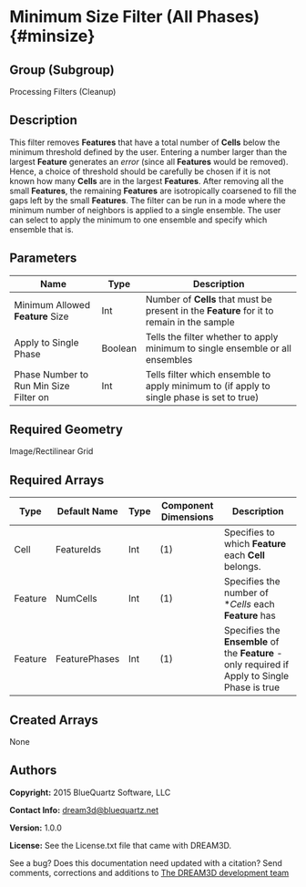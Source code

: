 Minimum Size Filter (All Phases) {#minsize}
======

## Group (Subgroup) ##
Processing Filters (Cleanup)

## Description ##
This filter removes **Features** that have a total number of **Cells** below the minimum threshold defined by the user. Entering a number larger than the largest **Feature** generates an _error_ (since all **Features** would be removed). Hence, a choice of threshold should be carefully be chosen if it is not known how many **Cells** are in the largest **Features**. After removing all the small **Features**, the remaining **Features** are isotropically coarsened to fill the gaps left by the small **Features**.
The filter can be run in a mode where the minimum number of neighbors is applied to a single ensemble.  The user can select to apply the minimum to one ensemble and specify which ensemble that is.

## Parameters ##
| Name | Type | Description |
|------|------|-------------|
| Minimum Allowed **Feature** Size | Int | Number of **Cells** that must be present in the **Feature** for it to remain in the sample |
| Apply to Single Phase | Boolean | Tells the filter whether to apply minimum to single ensemble or all ensembles |
| Phase Number to Run Min Size Filter on | Int | Tells filter which ensemble to apply minimum to (if apply to single phase is set to true) |

## Required Geometry ##
Image/Rectilinear Grid

## Required Arrays ##
| Type | Default Name | Type | Component Dimensions | Description |
|------|--------------|-------------|---------|-----|
| Cell | FeatureIds | Int | (1) | Specifies to which **Feature** each **Cell** belongs. |
| Feature | NumCells | Int | (1) | Specifies the number of **Cells* each **Feature** has |
| Feature | FeaturePhases | Int | (1) | Specifies the **Ensemble** of the **Feature** - only required if Apply to Single Phase is true  |

## Created Arrays ##
None

## Authors ##

**Copyright:** 2015 BlueQuartz Software, LLC

**Contact Info:** dream3d@bluequartz.net

**Version:** 1.0.0

**License:**  See the License.txt file that came with DREAM3D.




See a bug? Does this documentation need updated with a citation? Send comments, corrections and additions to [The DREAM3D development team](mailto:dream3d@bluequartz.net?subject=Documentation%20Correction)

